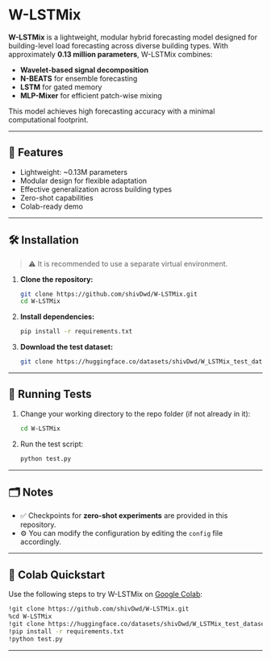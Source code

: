
# W-LSTMix

**W-LSTMix** is a lightweight, modular hybrid forecasting model designed for building-level load forecasting across diverse building types. With approximately **0.13 million parameters**, W-LSTMix combines:

- **Wavelet-based signal decomposition**
- **N-BEATS** for ensemble forecasting
- **LSTM** for gated memory
- **MLP-Mixer** for efficient patch-wise mixing

This model achieves high forecasting accuracy with a minimal computational footprint.

---

## 🚀 Features

- Lightweight: ~0.13M parameters
- Modular design for flexible adaptation
- Effective generalization across building types
- Zero-shot capabilities
- Colab-ready demo

---

## 🛠 Installation

> ⚠️ It is recommended to use a separate virtual environment.

1. **Clone the repository:**
   ```bash
   git clone https://github.com/shivDwd/W-LSTMix.git
   cd W-LSTMix
   ```

2. **Install dependencies:**
   ```bash
   pip install -r requirements.txt
   ```

3. **Download the test dataset:**
   ```bash
   git clone https://huggingface.co/datasets/shivDwd/W_LSTMix_test_dataset
   ```

---

## 🧪 Running Tests

1. Change your working directory to the repo folder (if not already in it):
   ```bash
   cd W-LSTMix
   ```

2. Run the test script:
   ```bash
   python test.py
   ```

---

## 🗂 Notes

- ✅ Checkpoints for **zero-shot experiments** are provided in this repository.
- ⚙️ You can modify the configuration by editing the `config` file accordingly.

---

## 📓 Colab Quickstart

Use the following steps to try W-LSTMix on [Google Colab](https://colab.research.google.com):

```bash
!git clone https://github.com/shivDwd/W-LSTMix.git
%cd W-LSTMix
!git clone https://huggingface.co/datasets/shivDwd/W_LSTMix_test_dataset
!pip install -r requirements.txt
!python test.py
```

---



